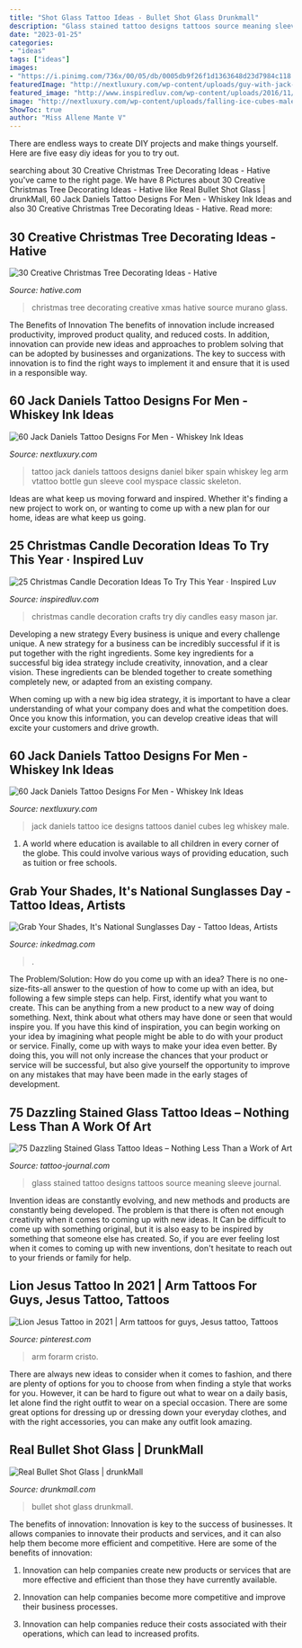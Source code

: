 ```yaml
---
title: "Shot Glass Tattoo Ideas - Bullet Shot Glass Drunkmall"
description: "Glass stained tattoo designs tattoos source meaning sleeve journal"
date: "2023-01-25"
categories:
- "ideas"
tags: ["ideas"]
images:
- "https://i.pinimg.com/736x/00/05/db/0005db9f26f1d1363648d23d7984c118.jpg"
featuredImage: "http://nextluxury.com/wp-content/uploads/guy-with-jack-daniels-table-tattoo-on-arm.jpg"
featured_image: "http://www.inspiredluv.com/wp-content/uploads/2016/11/6-Christmas-Candle-Decoration-Ideas.jpg"
image: "http://nextluxury.com/wp-content/uploads/falling-ice-cubes-male-jack-daniels-leg-tattoos.jpg"
ShowToc: true
author: "Miss Allene Mante V"
---
```



There are endless ways to create DIY projects and make things yourself. Here are five easy diy ideas for you to try out.

	

		
searching about 30 Creative Christmas Tree Decorating Ideas - Hative you've came to the right page. We have 8 Pictures about 30 Creative Christmas Tree Decorating Ideas - Hative like Real Bullet Shot Glass | drunkMall, 60 Jack Daniels Tattoo Designs For Men - Whiskey Ink Ideas and also 30 Creative Christmas Tree Decorating Ideas - Hative. Read more:
		
    
## 30 Creative Christmas Tree Decorating Ideas - Hative

<img loading=lazy src="https://hative.com/wp-content/uploads/2014/11/christmas-tree-decorating-ideas/3-christmas-tree-decorating-ideas.jpg" onerror="this.onerror=null;this.src='https://tse2.mm.bing.net/th?id=OIP.rQCApYSfsbvfFDrHbgTfMgHaLH&amp;pid=15.1';" alt="30 Creative Christmas Tree Decorating Ideas - Hative">

_Source: hative.com_

>christmas tree decorating creative xmas hative source murano glass. 

	

The Benefits of Innovation
The benefits of innovation include increased productivity, improved product quality, and reduced costs. In addition, innovation can provide new ideas and approaches to problem solving that can be adopted by businesses and organizations. The key to success with innovation is to find the right ways to implement it and ensure that it is used in a responsible way.

    
## 60 Jack Daniels Tattoo Designs For Men - Whiskey Ink Ideas

<img loading=lazy src="http://nextluxury.com/wp-content/uploads/guy-with-jack-daniels-table-tattoo-on-arm.jpg" onerror="this.onerror=null;this.src='https://tse2.mm.bing.net/th?id=OIP.gWLBo8Z9wOg6Lrmi3t8RcQHaJ3&amp;pid=15.1';" alt="60 Jack Daniels Tattoo Designs For Men - Whiskey Ink Ideas">

_Source: nextluxury.com_

>tattoo jack daniels tattoos designs daniel biker spain whiskey leg arm vtattoo bottle gun sleeve cool myspace classic skeleton. 

	

Ideas are what keep us moving forward and inspired. Whether it's finding a new project to work on, or wanting to come up with a new plan for our home, ideas are what keep us going.

    
## 25 Christmas Candle Decoration Ideas To Try This Year · Inspired Luv

<img loading=lazy src="http://www.inspiredluv.com/wp-content/uploads/2016/11/6-Christmas-Candle-Decoration-Ideas.jpg" onerror="this.onerror=null;this.src='https://tse3.mm.bing.net/th?id=OIP.BGYHaJ1xJmLNRFweasMWqQHaKs&amp;pid=15.1';" alt="25 Christmas Candle Decoration Ideas To Try This Year · Inspired Luv">

_Source: inspiredluv.com_

>christmas candle decoration crafts try diy candles easy mason jar. 

	

Developing a new strategy
Every business is unique and every challenge unique. A new strategy for a business can be incredibly successful if it is put together with the right ingredients. 
Some key ingredients for a successful big idea strategy include creativity, innovation, and a clear vision. These ingredients can be blended together to create something completely new, or adapted from an existing company. 

When coming up with a new big idea strategy, it is important to have a clear understanding of what your company does and what the competition does. Once you know this information, you can develop creative ideas that will excite your customers and drive growth.

    
## 60 Jack Daniels Tattoo Designs For Men - Whiskey Ink Ideas

<img loading=lazy src="http://nextluxury.com/wp-content/uploads/falling-ice-cubes-male-jack-daniels-leg-tattoos.jpg" onerror="this.onerror=null;this.src='https://tse4.mm.bing.net/th?id=OIP.PLkQz7XZxzvvp-Fz4yr9OAHaKr&amp;pid=15.1';" alt="60 Jack Daniels Tattoo Designs For Men - Whiskey Ink Ideas">

_Source: nextluxury.com_

>jack daniels tattoo ice designs tattoos daniel cubes leg whiskey male. 

	

1. A world where education is available to all children in every corner of the globe. This could involve various ways of providing education, such as tuition or free schools. 

    
## Grab Your Shades, It&#039;s National Sunglasses Day - Tattoo Ideas, Artists

<img loading=lazy src="https://www.inkedmag.com/.image/t_share/MTczNDk4MjUyMjc1MDMzNDky/sunglasses-tatttoos-fb.jpg" onerror="this.onerror=null;this.src='https://tse1.mm.bing.net/th?id=OIP.dIMdTfx6MKmv9X5yBytTigHaD4&amp;pid=15.1';" alt="Grab Your Shades, It&#039;s National Sunglasses Day - Tattoo Ideas, Artists">

_Source: inkedmag.com_

>. 

	

The Problem/Solution: How do you come up with an idea?
There is no one-size-fits-all answer to the question of how to come up with an idea, but following a few simple steps can help. First, identify what you want to create. This can be anything from a new product to a new way of doing something. Next, think about what others may have done or seen that would inspire you. If you have this kind of inspiration, you can begin working on your idea by imagining what people might be able to do with your product or service. Finally, come up with ways to make your idea even better. By doing this, you will not only increase the chances that your product or service will be successful, but also give yourself the opportunity to improve on any mistakes that may have been made in the early stages of development.

    
## 75 Dazzling Stained Glass Tattoo Ideas – Nothing Less Than A Work Of Art

<img loading=lazy src="https://tattoo-journal.com/wp-content/uploads/2016/08/Stained-Glass-Tattoo_-1.jpg" onerror="this.onerror=null;this.src='https://tse1.mm.bing.net/th?id=OIP.o-_Pb9ZYdX-ZuG7ZHODgswHaHa&amp;pid=15.1';" alt="75 Dazzling Stained Glass Tattoo Ideas – Nothing Less Than a Work of Art">

_Source: tattoo-journal.com_

>glass stained tattoo designs tattoos source meaning sleeve journal. 

	

Invention ideas are constantly evolving, and new methods and products are constantly being developed. The problem is that there is often not enough creativity when it comes to coming up with new ideas. It Can be difficult to come up with something original, but it is also easy to be inspired by something that someone else has created. So, if you are ever feeling lost when it comes to coming up with new inventions, don't hesitate to reach out to your friends or family for help.

    
## Lion Jesus Tattoo In 2021 | Arm Tattoos For Guys, Jesus Tattoo, Tattoos

<img loading=lazy src="https://i.pinimg.com/736x/00/05/db/0005db9f26f1d1363648d23d7984c118.jpg" onerror="this.onerror=null;this.src='https://tse4.mm.bing.net/th?id=OIP.7YHqlrbcdlSf3t4MbYoeQgHaJ3&amp;pid=15.1';" alt="Lion Jesus Tattoo in 2021 | Arm tattoos for guys, Jesus tattoo, Tattoos">

_Source: pinterest.com_

>arm forarm cristo. 

	

There are always new ideas to consider when it comes to fashion, and there are plenty of options for you to choose from when finding a style that works for you. However, it can be hard to figure out what to wear on a daily basis, let alone find the right outfit to wear on a special occasion. There are some great options for dressing up or dressing down your everyday clothes, and with the right accessories, you can make any outfit look amazing.

    
## Real Bullet Shot Glass | DrunkMall

<img loading=lazy src="http://www.drunkmall.com/wp-content/uploads/2016/03/Real-Bullet-Shot-GlassFB.png" onerror="this.onerror=null;this.src='https://tse1.mm.bing.net/th?id=OIP.vC1gY3bU-NlOGv6l296MdwHaD4&amp;pid=15.1';" alt="Real Bullet Shot Glass | drunkMall">

_Source: drunkmall.com_

>bullet shot glass drunkmall. 

	

The benefits of innovation:
Innovation is key to the success of businesses. It allows companies to innovate their products and services, and it can also help them become more efficient and competitive. Here are some of the benefits of innovation:
1. Innovation can help companies create new products or services that are more effective and efficient than those they have currently available.

2. Innovation can help companies become more competitive and improve their business processes.

3. Innovation can help companies reduce their costs associated with their operations, which can lead to increased profits.

